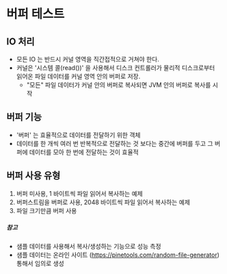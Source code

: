 # 버퍼 테스트
## IO 처리
- 모든 IO 는 반드시 커널 영역을 직간접적으로 거쳐야 한다.
- 커널은 '시스템 콜(read())' 을 사용해서 디스크 컨트롤러가 물리적 디스크로부터 읽어온 파일 데이터를 커널 영역 안의 버퍼로 저장.
  - "모든" 파일 데이터가 커널 안의 버퍼로 복사되면 JVM 안의 버퍼로 복사를 시작
## 버퍼 기능
- '버퍼' 는 효율적으로 데이터를 전달하기 위한 객체
- 데이터를 한 개씩 여러 번 반복적으로 전달하는 것 보다는 중간에 버퍼를 두고 그 버퍼에 데이터를 모아 한 번에 전달하는 것이 효율적

## 버퍼 사용 유형
1. 버퍼 미사용, 1 바이트씩 파일 읽어서 복사하는 예제
2. 버퍼스트림을 버퍼로 사용, 2048 바이트씩 파일 읽어서 복사하는 예제
3. 파일 크기만큼 버퍼 사용

##### 참고
- 샘플 데이터를 사용해서 복사/생성하는 기능으로 성능 측정
- 샘플 데이터는 온라인 사이트 (https://pinetools.com/random-file-generator) 통해서 임의로 생성

